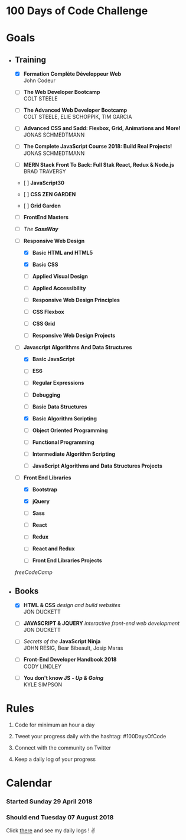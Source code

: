 # 100 Days of Code Challenge

# Goals

- ## Training

    - [x] **Formation Complète Développeur Web**  
    John Codeur

    - [ ] **The Web Developer Bootcamp**  
    COLT STEELE

    - [ ] **The Advanced Web Developer Bootcamp**  
    COLT STEELE, ELIE SCHOPPIK, TIM GARCIA
    
    - [ ] **Advanced CSS and Sadd: Flexbox, Grid, Animations and More!**  
    JONAS SCHMEDTMANN

    - [ ] **The Complete JavaScript Course 2018: Build Real Projects!**  
    JONAS SCHMEDTMANN

    - [ ] **MERN Stack Front To Back: Full Stak React, Redux & Node.js**  
    BRAD TRAVERSY

    - [ ] **JavaScript30**

    - [ ] **CSS ZEN GARDEN**

    - [ ] **Grid Garden**

    - [ ] **FrontEnd Masters**

    - [ ] *The* ***SassWay***  

    - [ ] **Responsive Web Design**  
        - [x] **Basic HTML and HTML5**  

        - [x] **Basic CSS**  

        - [ ] **Applied Visual Design**  

        - [ ] **Applied Accessibility**  

        - [ ] **Responsive Web Design Principles**  

        - [ ] **CSS Flexbox**  

        - [ ] **CSS Grid**  

        - [ ] **Responsive Web Design Projects**   

    - [ ] **Javascript Algorithms And Data Structures**  
        - [x] **Basic JavaScript**  

        - [ ] **ES6**  

        - [ ] **Regular Expressions**  

        - [ ] **Debugging**  

        - [ ] **Basic Data Structures**  

        - [x] **Basic Algorithm Scripting**  

        - [ ] **Object Oriented Programming**  

        - [ ] **Functional Programming**  

        - [ ] **Intermediate Algorithm Scripting**  

        - [ ] **JavaScript Algorithms and Data Structures Projects**  

    - [ ] **Front End Libraries**  
        - [x] **Bootstrap**  

        - [x] **jQuery**  

        - [ ] **Sass**  

        - [ ] **React**  

        - [ ] **Redux**  

        - [ ] **React and Redux**  

        - [ ] **Front End Libraries Projects**  

    *freeCodeCamp*


- ## Books
    - [x] **HTML & CSS** *design and build websites*  
    JON DUCKETT

    - [ ] **JAVASCRIPT & JQUERY** *interactive front-end web development*  
    JON DUCKETT

    - [ ] *Secrets of the* **JavaScript Ninja**  
    JOHN RESIG, Bear Bibeault, Josip Maras

    - [ ] **Front-End Developer Handbook 2018**  
    CODY LINDLEY

    - [ ] **You don't know JS** ***- Up & Going***  
    KYLE SIMPSON


# Rules

1) Code for minimum an hour a day  

2) Tweet your progress daily with the hashtag: #100DaysOfCode  

3) Connect with the community on Twitter  

4) Keep a daily log of your progress


# Calendar

### Started Sunday 29 April 2018  
### Should end Tuesday 07 August 2018  

Click [there](https://github.com/Scylidose/100DaysOfCodeChallenge/tree/master/Calendar) and see my daily logs ! :v: